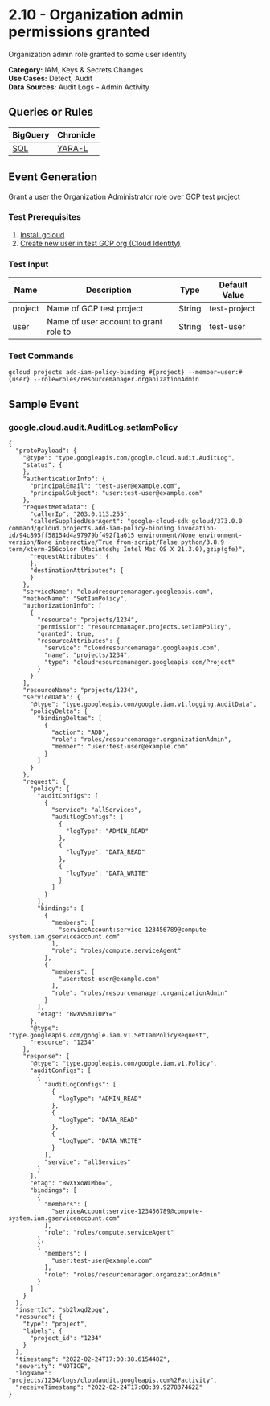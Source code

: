 # 2.10 - Organization admin permissions granted
Organization admin role granted to some user identity


**Category:** IAM, Keys & Secrets Changes
</br>
**Use Cases:** Detect, Audit
</br>
**Data Sources:** Audit Logs - Admin Activity
</br>

## Queries or Rules
BigQuery | Chronicle |
--- | --- |
[SQL](../../sql/2_10_org_admin_permissions_granted.sql) | [YARA-L](../../yaral/2_10_org_admin_permissions_granted.yaral)

## Event Generation

Grant a user the Organization Administrator role over GCP test project





### Test Prerequisites
1. [Install gcloud](https://cloud.google.com/sdk/docs/install)
1. [Create new user in test GCP org (Cloud Identity)](https://support.google.com/a/answer/33310)


### Test Input
| Name | Description | Type | Default Value |
|------|-------------|------|---------------|
| project | Name of GCP test project | String | test-project|
| user | Name of user account to grant role to | String | test-user|

### Test Commands
```
gcloud projects add-iam-policy-binding #{project} --member=user:#{user} --role=roles/resourcemanager.organizationAdmin
```



## Sample Event


### google.cloud.audit.AuditLog.setIamPolicy
```
{
  "protoPayload": {
    "@type": "type.googleapis.com/google.cloud.audit.AuditLog",
    "status": {
    },
    "authenticationInfo": {
      "principalEmail": "test-user@example.com",
      "principalSubject": "user:test-user@example.com"
    },
    "requestMetadata": {
      "callerIp": "203.0.113.255",
      "callerSuppliedUserAgent": "google-cloud-sdk gcloud/373.0.0 command/gcloud.projects.add-iam-policy-binding invocation-id/94c895ff58154d4a97979bf492f1a615 environment/None environment-version/None interactive/True from-script/False python/3.8.9 term/xterm-256color (Macintosh; Intel Mac OS X 21.3.0),gzip(gfe)",
      "requestAttributes": {
      },
      "destinationAttributes": {
      }
    },
    "serviceName": "cloudresourcemanager.googleapis.com",
    "methodName": "SetIamPolicy",
    "authorizationInfo": [
      {
        "resource": "projects/1234",
        "permission": "resourcemanager.projects.setIamPolicy",
        "granted": true,
        "resourceAttributes": {
          "service": "cloudresourcemanager.googleapis.com",
          "name": "projects/1234",
          "type": "cloudresourcemanager.googleapis.com/Project"
        }
      }
    ],
    "resourceName": "projects/1234",
    "serviceData": {
      "@type": "type.googleapis.com/google.iam.v1.logging.AuditData",
      "policyDelta": {
        "bindingDeltas": [
          {
            "action": "ADD",
            "role": "roles/resourcemanager.organizationAdmin",
            "member": "user:test-user@example.com"
          }
        ]
      }
    },
    "request": {
      "policy": {
        "auditConfigs": [
          {
            "service": "allServices",
            "auditLogConfigs": [
              {
                "logType": "ADMIN_READ"
              },
              {
                "logType": "DATA_READ"
              },
              {
                "logType": "DATA_WRITE"
              }
            ]
          }
        ],
        "bindings": [
          {
            "members": [
              "serviceAccount:service-123456789@compute-system.iam.gserviceaccount.com"
            ],
            "role": "roles/compute.serviceAgent"
          },
          {
            "members": [
              "user:test-user@example.com"
            ],
            "role": "roles/resourcemanager.organizationAdmin"
          }
        ],
        "etag": "BwXV5mJiUPY="
      },
      "@type": "type.googleapis.com/google.iam.v1.SetIamPolicyRequest",
      "resource": "1234"
    },
    "response": {
      "@type": "type.googleapis.com/google.iam.v1.Policy",
      "auditConfigs": [
        {
          "auditLogConfigs": [
            {
              "logType": "ADMIN_READ"
            },
            {
              "logType": "DATA_READ"
            },
            {
              "logType": "DATA_WRITE"
            }
          ],
          "service": "allServices"
        }
      ],
      "etag": "BwXYxoWIMbo=",
      "bindings": [
        {
          "members": [
            "serviceAccount:service-123456789@compute-system.iam.gserviceaccount.com"
          ],
          "role": "roles/compute.serviceAgent"
        },
        {
          "members": [
            "user:test-user@example.com"
          ],
          "role": "roles/resourcemanager.organizationAdmin"
        }
      ]
    }
  },
  "insertId": "sb2lxqd2pqg",
  "resource": {
    "type": "project",
    "labels": {
      "project_id": "1234"
    }
  },
  "timestamp": "2022-02-24T17:00:38.615448Z",
  "severity": "NOTICE",
  "logName": "projects/1234/logs/cloudaudit.googleapis.com%2Factivity",
  "receiveTimestamp": "2022-02-24T17:00:39.927837462Z"
}
```



